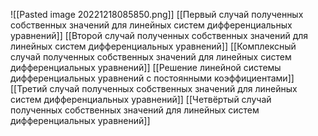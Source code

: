 ![[Pasted image 20221218085850.png]]
[[Первый случай полученных собственных значений для линейных систем дифференциальных уравнений]]
[[Второй случай полученных собственных значений для линейных систем дифференциальных уравнений]]
[[Комплексный случай полученных собственных значений для линейных систем дифференциальных уравнений]]
[[Решение линейной системы дифференциальных уравнений с постоянными коэффициентами]]
[[Третий случай полученных собственных значений для линейных систем дифференциальных уравнений]]
[[Четвёртый случай полученных собственных значений для линейных систем дифференциальных уравнений]]